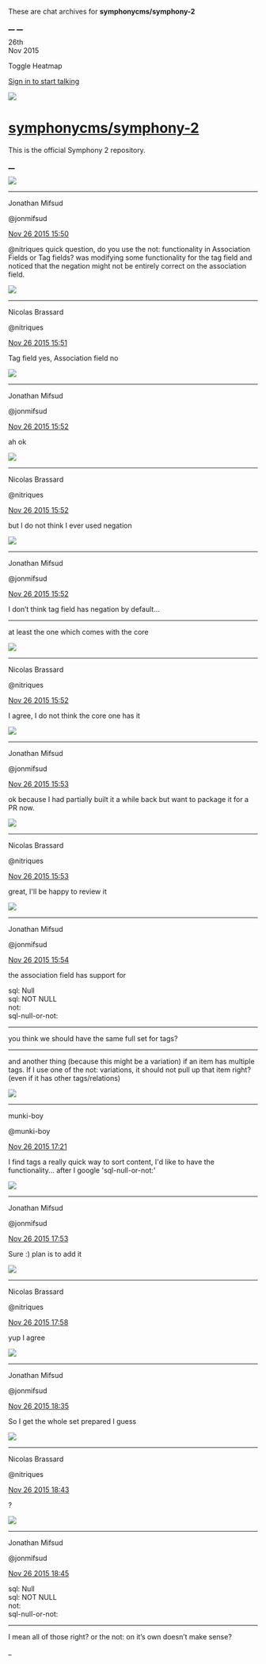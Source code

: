These are chat archives for **symphonycms/symphony-2**

[__](/symphonycms/symphony-2/archives/2015/11/27)
[__](/symphonycms/symphony-2/archives/2015/11/25)

26th  
Nov 2015

Toggle Heatmap

[Sign in to start talking](/login?action=login&button=archive-login)

![](https://avatars-02.gitter.im/group/iv/3/57542c45c43b8c601977197e?s=48)

#  [symphonycms/symphony-2](/symphonycms/symphony-2)

This is the official Symphony 2 repository.

[ __ ](/orgs/symphonycms/rooms "More symphonycms rooms" )

![](https://avatars1.githubusercontent.com/u/859775?v=3&s=30)

__ __

Jonathan Mifsud

@jonmifsud

[Nov 26 2015
15:50](https://gitter.im/symphonycms/symphony-2?at=56572a5c63bfb30b58e49098 ""
)

@nitriques quick question, do you use the not: functionality in Association
Fields or Tag fields? was modifying some functionality for the tag field and
noticed that the negation might not be entirely correct on the association
field.

![](https://avatars1.githubusercontent.com/u/771169?v=3&s=30)

__ __

Nicolas Brassard

@nitriques

[Nov 26 2015
15:51](https://gitter.im/symphonycms/symphony-2?at=56572a960d627297620cf052 ""
)

Tag field yes, Association field no

![](https://avatars1.githubusercontent.com/u/859775?v=3&s=30)

__ __

Jonathan Mifsud

@jonmifsud

[Nov 26 2015
15:52](https://gitter.im/symphonycms/symphony-2?at=56572aa992aa9746647ba8d2 ""
)

ah ok

![](https://avatars1.githubusercontent.com/u/771169?v=3&s=30)

__ __

Nicolas Brassard

@nitriques

[Nov 26 2015
15:52](https://gitter.im/symphonycms/symphony-2?at=56572aabf59a8f0758a7044f ""
)

but I do not think I ever used negation

![](https://avatars1.githubusercontent.com/u/859775?v=3&s=30)

__ __

Jonathan Mifsud

@jonmifsud

[Nov 26 2015
15:52](https://gitter.im/symphonycms/symphony-2?at=56572ab963bfb30b58e490ab ""
)

I don’t think tag field has negation by default...

__ __

at least the one which comes with the core

![](https://avatars1.githubusercontent.com/u/771169?v=3&s=30)

__ __

Nicolas Brassard

@nitriques

[Nov 26 2015
15:52](https://gitter.im/symphonycms/symphony-2?at=56572acf3a7600fd2f878f97 ""
)

I agree, I do not think the core one has it

![](https://avatars1.githubusercontent.com/u/859775?v=3&s=30)

__ __

Jonathan Mifsud

@jonmifsud

[Nov 26 2015
15:53](https://gitter.im/symphonycms/symphony-2?at=56572afcf59a8f0758a70461 ""
)

ok because I had partially built it a while back but want to package it for a
PR now.

![](https://avatars1.githubusercontent.com/u/771169?v=3&s=30)

__ __

Nicolas Brassard

@nitriques

[Nov 26 2015
15:53](https://gitter.im/symphonycms/symphony-2?at=56572b0ccac1354864a7142e ""
)

great, I'll be happy to review it

![](https://avatars1.githubusercontent.com/u/859775?v=3&s=30)

__ __

Jonathan Mifsud

@jonmifsud

[Nov 26 2015
15:54](https://gitter.im/symphonycms/symphony-2?at=56572b460d143098620f56dd ""
)

the association field has support for

sql: Null  
sql: NOT NULL  
not:  
sql-null-or-not:

__ __

you think we should have the same full set for tags?

__ __

and another thing (because this might be a variation) if an item has multiple
tags. If I use one of the not: variations, it should not pull up that item
right? (even if it has other tags/relations)

![](https://avatars1.githubusercontent.com/u/4517581?v=3&s=30)

__ __

munki-boy

@munki-boy

[Nov 26 2015
17:21](https://gitter.im/symphonycms/symphony-2?at=56573f99f59a8f0758a707b6 ""
)

I find tags a really quick way to sort content, I'd like to have the
functionality... after I google 'sql-null-or-not:'

![](https://avatars1.githubusercontent.com/u/859775?v=3&s=30)

__ __

Jonathan Mifsud

@jonmifsud

[Nov 26 2015
17:53](https://gitter.im/symphonycms/symphony-2?at=565747020d143098620f5b64 ""
)

Sure :) plan is to add it

![](https://avatars1.githubusercontent.com/u/771169?v=3&s=30)

__ __

Nicolas Brassard

@nitriques

[Nov 26 2015
17:58](https://gitter.im/symphonycms/symphony-2?at=5657484a0d143098620f5b8b ""
)

yup I agree

![](https://avatars1.githubusercontent.com/u/859775?v=3&s=30)

__ __

Jonathan Mifsud

@jonmifsud

[Nov 26 2015
18:35](https://gitter.im/symphonycms/symphony-2?at=565750ebf59a8f0758a709fb ""
)

So I get the whole set prepared I guess

![](https://avatars1.githubusercontent.com/u/771169?v=3&s=30)

__ __

Nicolas Brassard

@nitriques

[Nov 26 2015
18:43](https://gitter.im/symphonycms/symphony-2?at=565752cb92aa9746647baec4 ""
)

?

![](https://avatars1.githubusercontent.com/u/859775?v=3&s=30)

__ __

Jonathan Mifsud

@jonmifsud

[Nov 26 2015
18:45](https://gitter.im/symphonycms/symphony-2?at=5657536463bfb30b58e496f0 ""
)

sql: Null  
sql: NOT NULL  
not:  
sql-null-or-not:

__ __

I mean all of those right? or the not: on it’s own doesn’t make sense?

_

